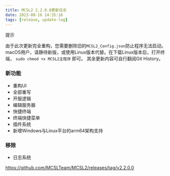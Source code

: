 ```yaml
---
title: MCSL2 2.2.0.0更新日志
date: 2023-08-16 14:35:16
tags: [release, update-log]
---
```


<div class="custom-block tip">
  <p class="custom-block-title">提示</p>
  <p>由于此次更新完全重构，您需要删除旧的<code>MCSL2_Config.json</code>防止程序无法启动。  
macOS用户，请静待新版，或使用Linux版本代替。在下载Linux版本后，打开终端， <code>sudo chmod +x MCSL2主程序</code> 即可。
其余更新内容可自行翻阅Git History。</p>
</div>

### 新功能  
 - 重构UI  
 - 全部重写  
 - 开服逻辑  
 - 编辑服务器  
 - 快捷终端  
 - 终端快捷菜单  
 - 插件系统
 - 新增Windows与Linux平台的arm64架构支持  
### 移除  
 - 日志系统  



https://github.com/MCSLTeam/MCSL2/releases/tag/v2.2.0.0